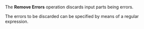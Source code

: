 The **Remove Errors** operation discards input parts being errors.

The errors to be discarded can be specified by means of a regular expression.
